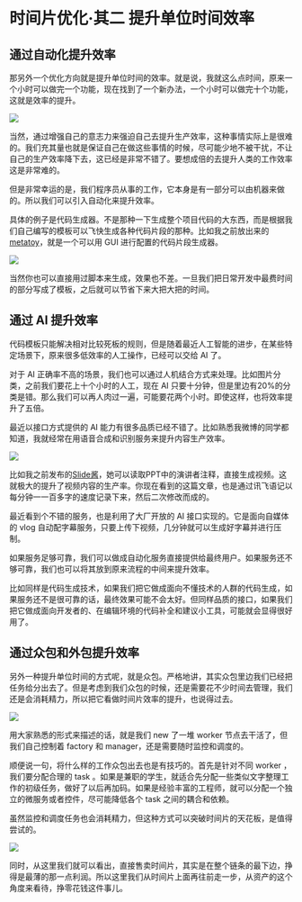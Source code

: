 # 时间片优化·其二 提升单位时间效率


## 通过自动化提升效率

那另外一个优化方向就是提升单位时间的效率。就是说，我就这么点时间，原来一个小时可以做完一个功能，现在找到了一个新办法，一个小时可以做完十个功能，这就是效率的提升。

![](https://theseven.ftqq.com/20200407150303.png)

当然，通过增强自己的意志力来强迫自己去提升生产效率，这种事情实际上是很难的。我们充其量也就是保证自己在做这些事情的时候，尽可能少地不被干扰，不让自己的生产效率降下去，这已经是非常不错了。要想成倍的去提升人类的工作效率这是非常难的。

但是非常幸运的是，我们程序员从事的工作，它本身是有一部分可以由机器来做的。所以我们可以引入自动化来提升效率。


具体的例子是代码生成器。不是那种一下生成整个项目代码的大东西，而是根据我们自己编写的模板可以飞快生成各种代码片段的那种。比如我之前放出来的[metatoy](https://weibo.com/1088413295/IpOAqcs7h?type=comment)，就是一个可以用 GUI 进行配置的代码片段生成器。

![](https://theseven.ftqq.com/20200407150431.png)

当然你也可以直接用过脚本来生成，效果也不差。一旦我们把日常开发中最费时间的部分写成了模板，之后就可以节省下来大把大把的时间。

## 通过 AI 提升效率

代码模板只能解决相对比较死板的规则，但是随着最近人工智能的进步，在某些特定场景下，原来很多低效率的人工操作，已经可以交给 AI 了。

对于 AI 正确率不高的场景，我们也可以通过人机结合方式来处理。比如图片分类，之前我们要花上十个小时的人工，现在 AI 只要十分钟，但是里边有20%的分类是错。那么我们可以再人肉过一遍，可能要花两个小时。即使这样，也将效率提升了五倍。

最近以接口方式提供的 AI 能力有很多品质已经不错了。比如熟悉我微博的同学都知道，我就经常在用语音合成和识别服务来提升内容生产效率。

![](https://theseven.ftqq.com/20200407142728.png)

比如我之前发布的[Slide酱](http://slide.ftqq.com/)，她可以读取PPT中的演讲者注释，直接生成视频。这就极大的提升了视频内容的生产率。你现在看到的这篇文章，也是通过讯飞语记以每分钟一一百多字的速度记录下来，然后二次修改而成的。

最近看到个不错的服务，也是利用了大厂开放的 AI 接口实现的。它是面向自媒体的 vlog 自动配字幕服务，只要上传下视频，几分钟就可以生成好字幕并进行压制。

如果服务足够可靠，我们可以做成自动化服务直接提供给最终用户。如果服务还不够可靠，我们也可以将其放到原来流程的中间来提升效率。

比如同样是代码生成技术，如果我们把它做成面向不懂技术的人群的代码生成，如果服务还不是很可靠的话，最终效果可能不会太好。但同样品质的接口，如果我们把它做成面向开发者的、在编辑环境的代码补全和建议小工具，可能就会显得很好用了。

## 通过众包和外包提升效率

另外一种提升单位时间的方式呢，就是众包。严格地讲，其实众包里边我们已经把任务给分出去了。但是考虑到我们众包的时候，还是需要花不少时间去管理，我们还是会消耗精力，所以把它看做时间片效率的提升，也说得过去。

![](https://theseven.ftqq.com/20200407144645.png)

用大家熟悉的形式来描述的话，就是我们 new 了一堆 worker 节点去干活了，但我们自己控制着 factory 和 manager，还是需要随时监控和调度的。


顺便说一句，将什么样的工作众包出去也是有技巧的。首先是针对不同 worker ，我们要分配合理的 task 。如果是兼职的学生，就适合先分配一些类似文字整理工作的初级任务，做好了以后再加码。如果是经验丰富的工程师，就可以分配一个独立的微服务或者控件，尽可能降低各个 task 之间的耦合和依赖。

虽然监控和调度任务也会消耗精力，但这种方式可以突破时间片的天花板，是值得尝试的。

![](https://theseven.ftqq.com/20200407145514.png)

同时，从这里我们就可以看出，直接售卖时间片，其实是在整个链条的最下边，挣得是最薄的那一点利润。所以这里我们从时间片上面再往前走一步，从资产的这个角度来看待，挣零花钱这件事儿。
